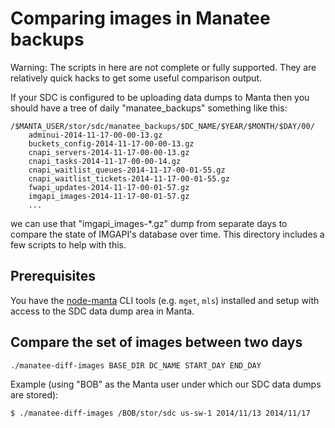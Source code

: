 <!--
    This Source Code Form is subject to the terms of the Mozilla Public
    License, v. 2.0. If a copy of the MPL was not distributed with this
    file, You can obtain one at http://mozilla.org/MPL/2.0/.
-->

<!--
    Copyright (c) 2014, Joyent, Inc.
-->

# Comparing images in Manatee backups

Warning: The scripts in here are not complete or fully supported. They
are relatively quick hacks to get some useful comparison output.


If your SDC is configured to be uploading data dumps to Manta then
you should have a tree of daily "manatee\_backups" something like this:


    /$MANTA_USER/stor/sdc/manatee_backups/$DC_NAME/$YEAR/$MONTH/$DAY/00/
        adminui-2014-11-17-00-00-13.gz
        buckets_config-2014-11-17-00-00-13.gz
        cnapi_servers-2014-11-17-00-00-13.gz
        cnapi_tasks-2014-11-17-00-00-14.gz
        cnapi_waitlist_queues-2014-11-17-00-01-55.gz
        cnapi_waitlist_tickets-2014-11-17-00-01-55.gz
        fwapi_updates-2014-11-17-00-01-57.gz
        imgapi_images-2014-11-17-00-01-57.gz
        ...

we can use that "imgapi\_images-\*.gz" dump from separate days
to compare the state of IMGAPI's database over time.  This directory
includes a few scripts to help with this.

## Prerequisites

You have the [node-manta](https://github.com/joyent/node-manta) CLI
tools (e.g. `mget`, `mls`) installed and setup with access to the
SDC data dump area in Manta.


## Compare the set of images between two days

    ./manatee-diff-images BASE_DIR DC_NAME START_DAY END_DAY

Example (using "BOB" as the Manta user under which our SDC data dumps are stored):

    $ ./manatee-diff-images /BOB/stor/sdc us-sw-1 2014/11/13 2014/11/17
